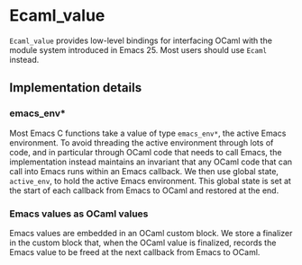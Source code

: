 # Ecaml_value

`Ecaml_value` provides low-level bindings for interfacing OCaml with
the module system introduced in Emacs 25.  Most users should use
`Ecaml` instead.

## Implementation details

### emacs_env*

Most Emacs C functions take a value of type `emacs_env*`, the active
Emacs environment. To avoid threading the active environment through
lots of code, and in particular through OCaml code that needs to call
Emacs, the implementation instead maintains an invariant that any
OCaml code that can call into Emacs runs within an Emacs callback. We
then use global state, `active_env`, to hold the active Emacs
environment. This global state is set at the start of each callback
from Emacs to OCaml and restored at the end.

### Emacs values as OCaml values

Emacs values are embedded in an OCaml custom block.  We store a
finalizer in the custom block that, when the OCaml value is finalized,
records the Emacs value to be freed at the next callback from Emacs to
OCaml.
